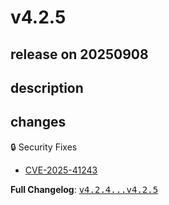 # v4.2.5

## release on 20250908
## description
## changes
🔒 Security Fixes

* <a href="https://spring.io/security/cve-2025-41243" rel="nofollow">CVE-2025-41243</a>

<strong>Full Changelog</strong>: <a class="commit-link" href="https://github.com/spring-cloud/spring-cloud-gateway/compare/v4.2.4...v4.2.5"><tt>v4.2.4...v4.2.5</tt></a>

